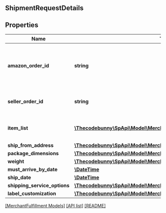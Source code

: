 ## ShipmentRequestDetails

## Properties

Name | Type | Description | Notes
------------ | ------------- | ------------- | -------------
**amazon_order_id** | **string** | An Amazon-defined order identifier, in 3-7-7 format. |
**seller_order_id** | **string** | A seller-defined order identifier. | [optional]
**item_list** | [**\Thecodebunny\SpApi\Model\MerchantFulfillment\FBMItem[]**](FBMItem.md) | The list of items to be included in a shipment. |
**ship_from_address** | [**\Thecodebunny\SpApi\Model\MerchantFulfillment\Address**](Address.md) |  |
**package_dimensions** | [**\Thecodebunny\SpApi\Model\MerchantFulfillment\PackageDimensions**](PackageDimensions.md) |  |
**weight** | [**\Thecodebunny\SpApi\Model\MerchantFulfillment\Weight**](Weight.md) |  |
**must_arrive_by_date** | [**\DateTime**](\DateTime.md) |  | [optional]
**ship_date** | [**\DateTime**](\DateTime.md) |  | [optional]
**shipping_service_options** | [**\Thecodebunny\SpApi\Model\MerchantFulfillment\ShippingServiceOptions**](ShippingServiceOptions.md) |  |
**label_customization** | [**\Thecodebunny\SpApi\Model\MerchantFulfillment\LabelCustomization**](LabelCustomization.md) |  | [optional]

[[MerchantFulfillment Models]](../) [[API list]](../../Api) [[README]](../../../README.md)
